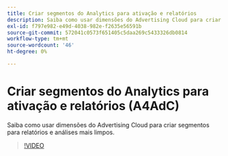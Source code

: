 ```yaml
---
title: Criar segmentos do Analytics para ativação e relatórios
description: Saiba como usar dimensões do Advertising Cloud para criar segmentos para relatórios e análises mais limpos.
exl-id: f797e982-e49d-4038-982e-f2635e56591b
source-git-commit: 572041c0573f651405c5daa269c5433326db0814
workflow-type: tm+mt
source-wordcount: '46'
ht-degree: 0%

---
```


# Criar segmentos do Analytics para ativação e relatórios (A4AdC)

Saiba como usar dimensões do Advertising Cloud para criar segmentos para relatórios e análises mais limpos.

>[!VIDEO](https://video.tv.adobe.com/v/33916)
